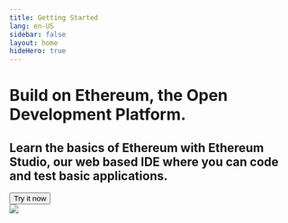 ```yaml
---
title: Getting Started
lang: en-US
sidebar: false
layout: home
hideHero: true
---
```


<div class="gettingstarted">
  <div class="center">
    <h1> Build on Ethereum, the Open Development Platform.
    </h1>

  <h2> Learn the basics of Ethereum with Ethereum Studio, our web based IDE where you can code and test basic applications.</h2>
  <a href="https://studio.ethereum.org" target="blank">
  <button class="try-button"> Try it now</button>
  </a>
  <div class="terminal-gif">
  <img src="/terminal.gif" />
  </div>
  </div>
</div>
